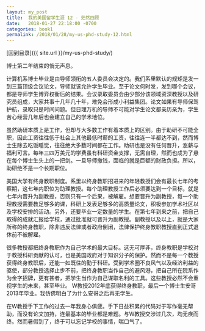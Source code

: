 ```yaml
---
layout: my_post
title:  我的美国留学生涯 12 - 茫然四顾
date:   2018-01-27 22:18:00 -0700
categories: book1
permalink: /2018/01/28/my-us-phd-study-12.html
---
```


[回到目录]({{ site.url }}/my-us-phd-study/)

博士第二年结束的悄无声息。

计算机系博士毕业是由导师领衔的五人委员会决定的。我们系里默认的规矩是发一到三篇顶级会议论文，导师就该允许学生毕业。至于论文何时发，发到哪个会议，都是导师学生博弈权衡后的结果。会议录取委员会由少部分该领域资深教授以及研究员组成，大家共事十几年几十年，难免会形成小利益集团。论文如果有导师保驾护航，录取只是时间问题。但日理万机的导师不可能对学生论文都亲历亲为，学生苦心经营几年后也会建立自己的学术地位。

虽然助研本质上是工作，但却与大多数工作有着本质上的区别。由于助研不可能全职，因此工资往往低于社会上其他最低时薪的工资，往往连一半都达不到，然而博士生除去吃饭睡觉，往往绝大多数时间都在工作。助研也是没有任何晋升，涨薪与福利可言。每年三四万美元的学费虽有科研资金支撑，无需自理，然而也成为了悬在每个博士生头上的一把剑。一旦导师撤钱，面临的就是巨额的财政负担。所以，助研绝不是一个长期职位。

美国大学有终身教职制度。系里以终身教职招进来的年轻教授们会有最长七年的考察期，这七年内职位为助理教授。每个助理教授工作后必须要达到一个目标，就是七年内晋升为副教授，否则只有一个后果，被解雇。想要晋升为副教授，每一个助理教授需要教足够多的课，科研上发表足够多的高质量论文，积极参加学术社区以及学校安排的活动。另外，还要毕业一定数量的学生。在第七年到来之前，把自己取得的成就汇报给学校，通过批准就可晋升为副教授。副教授以及以上，就是大家所称的终身教职，除非违反法律或者政府倒闭，法律保护终身教职教授直到正式退休前不被解雇。

很多教授都把终身教职作为自己学术的最大目标。这无可厚非，终身教职是学校对于教授科研贡献的认可，也是美国政府对于知识分子的保护。然而不是每一个教授获得终身教职后，还能一如既往的勤于科研。受到学术圈不良风气以及经济利益的驱使，部分教授选择止步不前，把终身教职当作自己的避风港，把自己所在院系作为金字招牌，更有甚者，把学生当作为自己谋取名利的工具。这些教授必然不会重视学生的未来，甚至毕业。
W教授2012年底获得终身教职，最后一个博士生安哥2013年毕业。我仿佛明白了为什么安哥之后再无学生。

在W教授手下工作的过去一年我身心俱疲。手下日益积累的代码对于写作毫无帮助，而没有论文加持，连最基本的毕业都是难题。与W教授交涉过几次，均无疾而终。然而暑假到了，终于可以忘记学校的事情，喘口气了。
